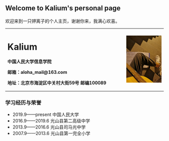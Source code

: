 ## Welcome to Kalium's personal page

欢迎来到一只钾离子的个人主页，谢谢你来，我满心欢喜。

<table border="0">
  <tr>
    <td width="75%">
      <h1>Kalium</h1>
      <p><b>中国人民大学信息学院</b></p>
      <p><b>邮箱：aloha_mail@163.com</b></p>
      <p><b>地址：北京市海淀区中关村大街59号   邮编100089</b></p>
    </td>
    <td width="25%">
      <img src="/IMG_20190921_194229.jpg" width="100%">     
    </td>
  </tr>
</table>

### 学习经历与荣誉
- 2019.9——present   中国人民大学
- 2016.9——2019.6    光山县第二高级中学
- 2013.9——2016.6    光山县司马光中学
- 2007.9——2013.6    光山县第一完全小学
